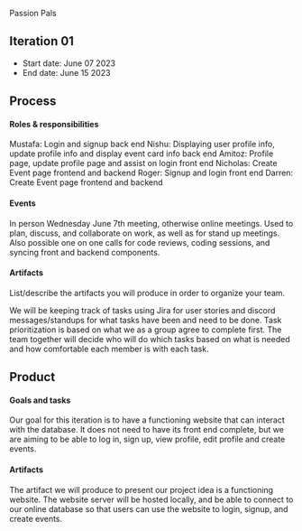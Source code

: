 ﻿Passion Pals


## Iteration 01


 * Start date: June 07 2023
 * End date: June 15 2023


## Process


#### Roles & responsibilities


Mustafa: Login and signup back end
Nishu: Displaying user profile info, update profile info and display event card info back end
Amitoz: Profile page, update profile page and assist on login front end
Nicholas: Create Event page frontend and backend
Roger: Signup and login front end
Darren: Create Event page frontend and backend


#### Events


In person Wednesday June 7th meeting, otherwise online meetings. Used to plan, discuss, and collaborate on work, as well as for stand up meetings.
Also possible one on one calls for code reviews, coding sessions, and syncing front and backend components.


#### Artifacts


List/describe the artifacts you will produce in order to organize your team.       


We will be keeping track of tasks using Jira for user stories and discord messages/standups for what tasks have been and need to be done. Task prioritization is based on what we as a group agree to complete first. The team together will decide who will do which tasks based on what is needed and how comfortable each member is with each task.


## Product


#### Goals and tasks


Our goal for this iteration is to have a functioning website that can interact with the database. It does not need to have its front end complete, but we are aiming to be able to log in, sign up, view profile, edit profile and create events.


#### Artifacts


The artifact we will produce to present our project idea is a functioning website. The website server will be hosted locally, and be able to connect to our online database so that users can use the website to login, signup, and create events.